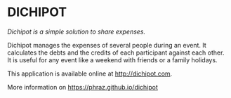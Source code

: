 # DICHIPOT

_Dichipot is a simple solution to share expenses._

Dichipot manages the expenses of several people during an event. 
It calculates the debts and the credits of each participant against each other. 
It is useful for any event like a weekend with friends or a family holidays.

This application is available online at http://dichipot.com.

More information on https://phraz.github.io/dichipot

